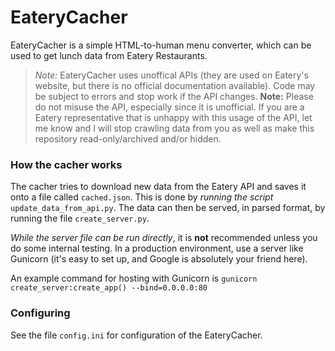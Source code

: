# EateryCacher

EateryCacher is a simple HTML-to-human menu converter, which can be used to get lunch data from Eatery Restaurants.

> *Note:* EateryCacher uses unoffical APIs (they are used on Eatery's website, but there is no official documentation available).
Code may be subject to errors and stop work if the API changes. **Note:** Please do not misuse the API, especially since it is unofficial.
> If you are a Eatery representative that is unhappy with this usage of the API, let me know and I will stop crawling data from you as well as make this
repository read-only/archived and/or hidden.

### How the cacher works

The cacher tries to download new data from the Eatery API and saves it onto a file called `cached.json`. This is done by *running the script*
`update_data_from_api.py`. The data can then be served, in parsed format, by running the file `create_server.py`.

*While the server file can be run directly*, it is **not** recommended unless you do some internal testing. In a production environment, use a server like
Gunicorn (it's easy to set up, and Google is absolutely your friend here).

An example command for hosting with Gunicorn is `gunicorn create_server:create_app() --bind=0.0.0.0:80`

### Configuring

See the file `config.ini` for configuration of the EateryCacher.

